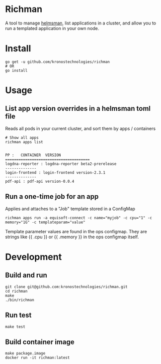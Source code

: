 # Richman

A tool to manage [helmsman](https://github.com/Praqma/helmsman), list applications in a cluster, and allow you to run a templated application in your own node.

# Install
```
go get -u github.com/kronostechnologies/richman
# OR
go install
```

# Usage


## List app version overrides in a helmsman toml file
Reads all pods in your current cluster, and sort them by apps / containers
```
# Show all apps
richman apps list


PP :   CONTAINER  VERSION                                                                                                                                                                                                                                                      
======================================                                                                                                                                                                                                                                                                                
logdna-reporter : logdna-reporter beta2-prerelease                                                                                                                                                                                                                              
--------------                                                                                                                                                                                                                                                                  
login-frontend : login-frontend version-2.3.1                                                                                                                                                                                                                                   
--------------                                                                                                                                                                                                                                                                  
pdf-api : pdf-api version-0.0.4    
```

## Run a one-time job for an app
Applies and attaches to a "Job" template stored in a ConfigMap
```
richman apps run -a equisoft-connect -c name="myjob" -c cpu="1" -c memory="1G" -c templateparam="value"
```
Template parameter values are found in the ops configmap. They are strings like {{ .cpu }} or {{ .memory }} in the ops configmap itself.

# Development
## Build and run
```
git clone git@github.com:kronostechnologies/richman.git
cd richman
make
./bin/richman
```

## Run test
```
make test
```

## Build container image
```
make package.image
docker run -it richman:latest
```
